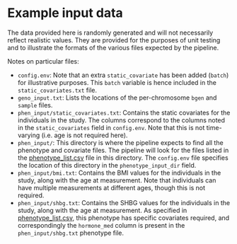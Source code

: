 # Example input data

The data provided here is randomly generated and will not necessarily reflect realistic values. They are provided for the purposes of unit testing and to illustrate the formats of the various files expected by the pipeline.

Notes on particular files:

- `config.env`: Note that an extra `static_covariate` has been added (`batch`) for illustrative purposes. This `batch` variable is hence included in the `static_covariates.txt` file.
- `geno_input.txt`: Lists the locations of the per-chromosome `bgen` and `sample` files.
- `phen_input/static_covariates.txt`: Contains the static covariates for the individuals in the study. The columns correspond to the columns noted in the `static_covariates` field in `config.env`. Note that this is not time-varying (i.e. age is not required here).
- `phen_input/`: This directory is where the pipeline expects to find all the phenotype and covariate files. The pipeline will look for the files listed in the [phenotype_list.csv](https://github.com/MRCIEU/Lifecourse-GWAS/blob/main/phenotype_list.csv) file in this directory. The `config.env` file specifies the location of this directory in the `phenotype_input_dir` field.
- `phen_input/bmi.txt`: Contains the BMI values for the individuals in the study, along with the age at measurement. Note that individuals can have multiple measurements at different ages, though this is not required.
- `phen_input/shbg.txt`: Contains the SHBG values for the individuals in the study, along with the age at measurement. As specified in [phenotype_list.csv](https://github.com/MRCIEU/Lifecourse-GWAS/blob/main/phenotype_list.csv), this phenotype has specific covariates required, and correspondingly the `hormone_med` column is present in the `phen_input/shbg.txt` phenotype file.


